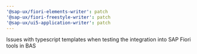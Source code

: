 ```yaml
---
'@sap-ux/fiori-elements-writer': patch
'@sap-ux/fiori-freestyle-writer': patch
'@sap-ux/ui5-application-writer': patch
---
```


Issues with typescript templates when testing the integration into SAP Fiori tools in BAS

